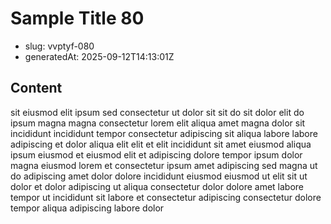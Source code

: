 # Sample Title 80

- slug: vvptyf-080
- generatedAt: 2025-09-12T14:13:01Z

## Content
sit eiusmod elit ipsum sed consectetur ut dolor sit sit do sit dolor elit do ipsum magna magna consectetur lorem elit aliqua amet magna dolor sit incididunt incididunt tempor consectetur adipiscing sit aliqua labore labore adipiscing et dolor aliqua elit elit et elit incididunt sit amet eiusmod aliqua ipsum eiusmod et eiusmod elit et adipiscing dolore tempor ipsum dolor magna eiusmod lorem et consectetur ipsum amet adipiscing sed magna ut do adipiscing amet dolor dolore incididunt eiusmod eiusmod ut elit sit ut dolor et dolor adipiscing ut aliqua consectetur dolor dolore amet labore tempor ut incididunt sit labore et consectetur adipiscing consectetur dolore tempor aliqua adipiscing labore dolor

